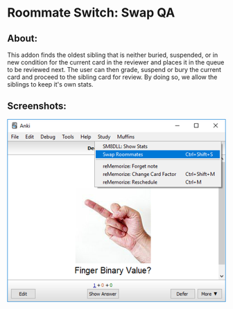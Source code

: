 # Roommate Switch: Swap QA

## About:
This addon finds the oldest sibling that is neither buried, suspended, or in new condition for the current card in the reviewer and places it in the queue to be reviewed next. The user can then grade, suspend or bury the current card and proceed to the sibling card for review. By doing so, we allow the siblings to keep it's own stats.

## Screenshots:
<img src="https://github.com/lovac42/TheRoommateSwitch/blob/master/screenshots/menubar.png?raw=true">
